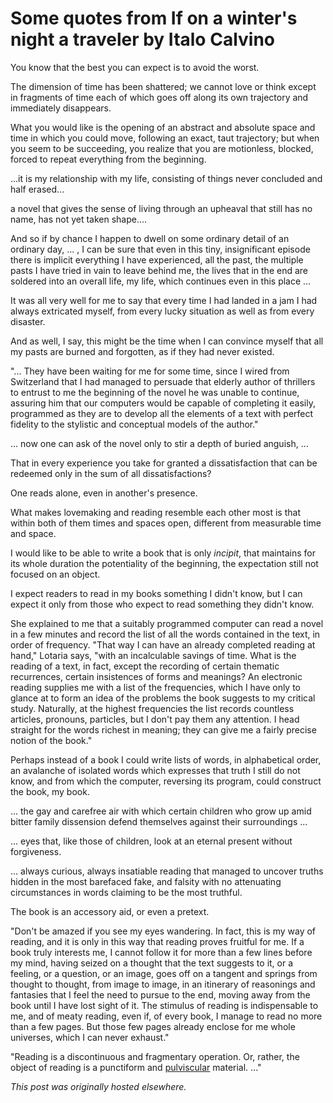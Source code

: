 # Some quotes from If on a winter's night a traveler by Italo Calvino



You know that the best you can expect is to avoid the worst.

The dimension of time has been shattered; we cannot love or think except in fragments of time each of which goes off along its own trajectory and immediately disappears.

What you would like is the opening of an abstract and absolute space and time in which you could move, following an exact, taut trajectory; but when you seem to be succeeding, you realize that you are motionless, blocked, forced to repeat everything from the beginning.

<span>...it is my relationship with my life, consisting of things never concluded and half erased...</span>

a novel that gives the sense of living through an upheaval that still has no name, has not yet taken shape....

And so if by chance I happen to dwell on some ordinary detail of an ordinary day, ... , I can be sure that even in this tiny, insignificant episode there is implicit everything I have experienced, all the past, the multiple pasts I have tried in vain to leave behind me, the lives that in the end are soldered into an overall life, my life, which continues even in this place ...

It was all very well for me to say that every time I had landed in a jam I had always extricated myself, from every lucky situation as well as from every disaster.

And as well, I say, this might be the time when I can convince myself that all my pasts are burned and forgotten, as if they had never existed.

"... They have been waiting for me for some time, since I wired from Switzerland that I had managed to persuade that elderly author of thrillers to entrust to me the beginning of the novel he was unable to continue, assuring him that our computers would be capable of completing it easily, programmed as they are to develop all the elements of a text with perfect fidelity to the stylistic and conceptual models of the author."

... now one can ask of the novel only to stir a depth of buried anguish, ...

That in every experience you take for granted a dissatisfaction that can be redeemed only in the sum of all dissatisfactions?

One reads alone, even in another's presence.

What makes lovemaking and reading resemble each other most is that within both of them times and spaces open, different from measurable time and space.

I would like to be able to write a book that is only <em>incipit</em>, that maintains for its whole duration the potentiality of the beginning,&#160;the expectation still not focused on an object.

I expect readers to read in my books something I didn't know, but I can expect it only from those who expect to read something they didn't know.

She explained to me that a suitably programmed computer can read a novel in a few minutes and record the list of all the words contained in the text, in order of frequency. "That way I can have an already completed reading at hand," Lotaria says, "with an incalculable savings of time. What is the reading of a text, in fact, except the recording of certain thematic recurrences, certain insistences of forms and meanings? An electronic reading supplies me with a list of the frequencies, which I have only to glance at to form an idea of the problems the book suggests to my critical study. Naturally, at the highest frequencies the list records countless articles, pronouns, particles, but I don't pay them any attention. I head straight for the words richest in meaning; they can give me a fairly precise notion of the book."

Perhaps instead of a book I could write lists of words, in alphabetical order, an avalanche of isolated words which expresses that truth I still do not know, and from which the computer, reversing its program, could construct the book, my book.

... the gay and carefree air with which certain children who grow up amid bitter family dissension defend themselves against their surroundings ...

... eyes that, like those of children, look at an eternal present without forgiveness.

... always curious, always insatiable reading that managed to uncover truths hidden in the most barefaced fake, and falsity with no attenuating circumstances in words claiming to be the most truthful.

The book is an accessory aid, or even a pretext.

"Don't be amazed if you see my eyes wandering. In fact, this is my way of reading, and it is only in this way that reading proves fruitful for me. If a book truly interests me, I cannot follow it for more than a few lines before my mind, having seized on a thought that the text suggests to it, or a feeling, or a question, or an image, goes off on a tangent and springs from thought to thought, from image to image, in an itinerary of reasonings and fantasies that I feel the need to pursue to the end, moving away from the book until I have lost sight of it. The stimulus of reading is&#160;indispensable&#160;to me, and of meaty reading, even if, of every book, I manage to read no more than a few pages. But those few pages already enclose for me whole universes, which I can never exhaust."

"Reading is a discontinuous and fragmentary operation. Or, rather, the object of reading is a punctiform and <a href="http://www.marthabarnette.com/learn_p.html#pulviscular">pulviscular</a> material. ..."



*This post was originally hosted elsewhere.*
